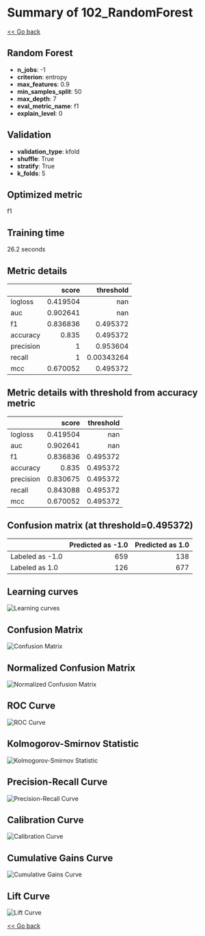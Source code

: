 # Summary of 102_RandomForest

[<< Go back](../README.md)


## Random Forest
- **n_jobs**: -1
- **criterion**: entropy
- **max_features**: 0.9
- **min_samples_split**: 50
- **max_depth**: 7
- **eval_metric_name**: f1
- **explain_level**: 0

## Validation
 - **validation_type**: kfold
 - **shuffle**: True
 - **stratify**: True
 - **k_folds**: 5

## Optimized metric
f1

## Training time

26.2 seconds

## Metric details
|           |    score |    threshold |
|:----------|---------:|-------------:|
| logloss   | 0.419504 | nan          |
| auc       | 0.902641 | nan          |
| f1        | 0.836836 |   0.495372   |
| accuracy  | 0.835    |   0.495372   |
| precision | 1        |   0.953604   |
| recall    | 1        |   0.00343264 |
| mcc       | 0.670052 |   0.495372   |


## Metric details with threshold from accuracy metric
|           |    score |   threshold |
|:----------|---------:|------------:|
| logloss   | 0.419504 |  nan        |
| auc       | 0.902641 |  nan        |
| f1        | 0.836836 |    0.495372 |
| accuracy  | 0.835    |    0.495372 |
| precision | 0.830675 |    0.495372 |
| recall    | 0.843088 |    0.495372 |
| mcc       | 0.670052 |    0.495372 |


## Confusion matrix (at threshold=0.495372)
|                 |   Predicted as -1.0 |   Predicted as 1.0 |
|:----------------|--------------------:|-------------------:|
| Labeled as -1.0 |                 659 |                138 |
| Labeled as 1.0  |                 126 |                677 |

## Learning curves
![Learning curves](learning_curves.png)
## Confusion Matrix

![Confusion Matrix](confusion_matrix.png)


## Normalized Confusion Matrix

![Normalized Confusion Matrix](confusion_matrix_normalized.png)


## ROC Curve

![ROC Curve](roc_curve.png)


## Kolmogorov-Smirnov Statistic

![Kolmogorov-Smirnov Statistic](ks_statistic.png)


## Precision-Recall Curve

![Precision-Recall Curve](precision_recall_curve.png)


## Calibration Curve

![Calibration Curve](calibration_curve_curve.png)


## Cumulative Gains Curve

![Cumulative Gains Curve](cumulative_gains_curve.png)


## Lift Curve

![Lift Curve](lift_curve.png)



[<< Go back](../README.md)
